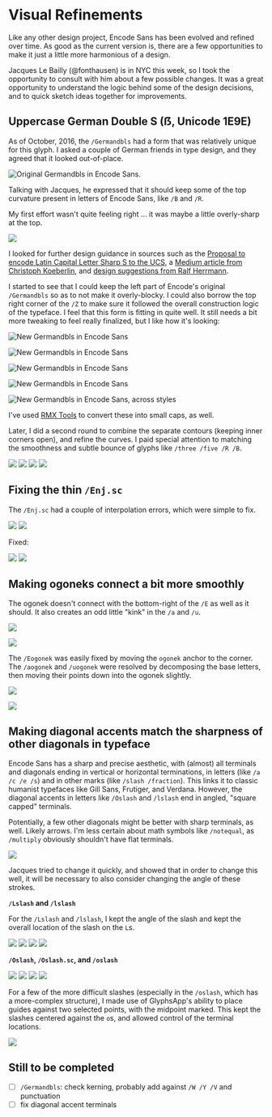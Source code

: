 # Visual Refinements

Like any other design project, Encode Sans has been evolved and refined over time. As good as the current version is, there are a few opportunities to make it just a little more harmonious of a design. 

Jacques Le Bailly (@fonthausen) is in NYC this week, so I took the opportunity to consult with him about a few possible changes. It was a great opportunity to understand the logic behind some of the design decisions, and to quick sketch ideas together for improvements.

## Uppercase German Double S (ẞ, Unicode 1E9E)

As of October, 2016, the `/Germandbls` had a form that was relatively unique for this glyph. I asked a couple of German friends in type design, and they agreed that it looked out-of-place. 

![Original Germandbls in Encode Sans](assets/2018-11-01-15-29-59.png).

Talking with Jacques, he expressed that it should keep some of the top curvature present in letters of Encode Sans, like `/B` and `/R`. 

My first effort wasn't quite feeling right ... it was maybe a little overly-sharp at the top.

![](assets/2018-11-01-15-49-15.png)

I looked for further design guidance in sources such as the [Proposal to encode Latin Capital Letter Sharp S to the UCS](http://std.dkuug.dk/jtc1/sc2/wg2/docs/n3227.pdf), a [Medium article from Christoph Koeberlin](https://medium.com/@typefacts/the-german-capital-letter-eszett-e0936c1388f8), and [design suggestions from Ralf Herrmann](https://typography.guru/journal/capital-sharp-s-designs/).


I started to see that I could keep the left part of Encode's original `/Germandbls`  so as to not make it overly-blocky. I could also borrow the top right corner of the `/Z` to make sure it followed the overall construction logic of the typeface. I feel that this form is fitting in quite well. It still needs a bit more tweaking to feel really finalized, but I like how it's looking:

![New Germandbls in Encode Sans](assets/2018-11-01-15-30-56.png)

![New Germandbls in Encode Sans](assets/2018-11-01-15-30-19.png)

![New Germandbls in Encode Sans](assets/2018-11-01-15-31-08.png)

![New Germandbls in Encode Sans](assets/2018-11-01-15-31-24.png)

![New Germandbls in Encode Sans, across styles](assets/Germandbls.gif)

I've used [RMX Tools](https://remix-tools.com) to convert these into small caps, as well.

Later, I did a second round to combine the separate contours (keeping inner corners open), and refine the curves. I paid special attention to matching the smoothness and subtle bounce of glyphs like `/three /five /R /B`.

![](assets/SS-narrow_light.png)
![](assets/SS-wide_light.png)
![](assets/SS-narrow_bold.png)
![](assets/SS-wide_bold.png)


## Fixing the thin `/Enj.sc`

The `/Enj.sc` had a couple of interpolation errors, which were simple to fix.

![](assets/Enj-narrow.png)
![](assets/Enj-wide.png)

Fixed: 

![](assets/Enj-narrow-fixed.png)
![](assets/Enj-wide-fixed.png)

## Making ogoneks connect a bit more smoothly

The ogonek doesn't connect with the bottom-right of the `/E` as well as it should. It also creates an odd little "kink" in the `/a` and `/u`.

![](assets/2018-11-01-17-27-53.png)

![](assets/2018-11-01-17-28-07.png)

The `/Eogonek` was easily fixed by moving the `ogonek` anchor to the corner. The `/aogonek` and `/uogonek` were resolved by decomposing the base letters, then moving their points down into the ogonek slightly. 

![](assets/2018-11-01-17-31-08.png)

![](assets/2018-11-01-17-31-17.png)

## Making diagonal accents match the sharpness of other diagonals in typeface

Encode Sans has a sharp and precise aesthetic, with (almost) all terminals and diagonals ending in vertical or horizontal terminations, in letters (like `/a /c /e /s`) and in other marks (like `/slash /fraction`). This links it to classic humanist typefaces like Gill Sans, Frutiger, and Verdana. However, the diagonal accents in letters like `/Oslash` and `/lslash` end in angled, "square capped" terminals. 

Potentially, a few other diagonals might be better with sharp terminals, as well. Likely arrows. I'm less certain about math symbols like `/notequal`, as `/multiply` obviously shouldn't have flat terminals.

![](assets/2018-11-01-18-13-57.png)

Jacques tried to change it quickly, and showed that in order to change this well, it will be necessary to also consider changing the angle of these strokes.

**`/Lslash` and `/lslash`**

For the `/Lslash` and `/lslash`, I kept the angle of the slash and kept the overall location of the slash on the `L`s. 

![](assets/lslash-narrow_light.png)
![](assets/lslash-wide_light.png)
![](assets/lslash-narrow_bold.png)
![](assets/lslash-wide_bold.png)

**`/Oslash`, `/Oslash.sc`, and `/oslash`**

![](assets/oslash-nl.png)
![](assets/oslash-wl.png)
![](assets/oslash-nb.png)
![](assets/oslash-wb.png)

For a few of the more difficult slashes (especially in the `/oslash`, which has a more-complex structure), I made use of GlyphsApp's ability to place guides against two selected points, with the midpoint marked. This kept the slashes centered against the `o`s, and allowed control of the terminal locations.

![](assets/oslash-guides.gif)

## Still to be completed

- [ ] `/Germandbls`: check kerning, probably add against `/W /Y /V` and punctuation
- [ ] fix diagonal accent terminals